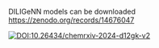 DILIGeNN models can be downloaded
https://zenodo.org/records/14676047

[![DOI:10.26434/chemrxiv-2024-d12gk-v2](http://img.shields.io/badge/DOI-10.26434/chemrxiv-2024-d12gk-v2-F1E518.svg)](https://doi.org/10.26434/chemrxiv-2024-d12gk-v2)
